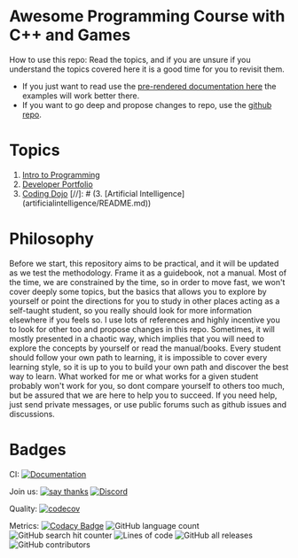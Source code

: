 # Awesome Programming Course with C++ and Games

How to use this repo: Read the topics, and if you are unsure if you understand the topics covered here it is a good 
time for you to revisit them. 
- If you just want to read use the [pre-rendered documentation here](https://courses.tolstenko.net) the examples will work better there.
- If you want to go deep and propose changes to repo, use the [github repo](https://github.com/InfiniBrains/Awesome-GameDev-Resources).

# Topics
1. [Intro to Programming](intro/README.md)
2. [Developer Portfolio](portfolio/README.md)
3. [Coding Dojo](dojo/README.md)
[//]: # (3. [Artificial Intelligence]&#40;artificialintelligence/README.md&#41;)

# Philosophy

Before we start, this repository aims to be practical, and it will be updated as we test the methodology. Frame it as a guidebook, not a manual. Most of the time, we are constrained by the time, so in order to move fast, we won't cover deeply some topics, but the basics that allows you to explore by yourself or point the directions for you to study in other places acting as a self-taught student, so you really should look for more information elsewhere if you feels so. I use lots of references and highly incentive you to look for other too and propose changes in this repo. Sometimes, it will mostly presented in a chaotic way, which implies that you will need to explore the concepts by yourself or read the manual/books. Every student should follow your own path to learning, it is impossible to cover every learning style, so it is up to you to build your own path and discover the best way to learn. What worked for me or what works for a given student probably won't work for you, so dont compare yourself to others too much, but be assured that we are here to help you to succeed. If you need help, just send private messages, or use public forums such as github issues and discussions.

# Badges

CI: [![Documentation](https://github.com/InfiniBrains/Awesome-GameDev-Resources/actions/workflows/documentation.yaml/badge.svg)](https://github.com/InfiniBrains/Awesome-GameDev-Resources/actions/workflows/documentation.yaml) 

Join us: [![say thanks](https://img.shields.io/badge/Say%20Thanks-👍-1EAEDB.svg)](https://github.com/InfiniBrains/Awesome-GameDev-Resources/stargazers) [![Discord](https://img.shields.io/discord/956922983727915078)](https://discord.gg/9CdJeQ2XKB)

Quality: [![codecov](https://codecov.io/gh/InfiniBrains/Awesome-GameDev-Resources/branch/master/graph/badge.svg?token=dafs9Weols)](https://codecov.io/gh/InfiniBrains/Awesome-GameDev-Resources)

Metrics: [![Codacy Badge](https://app.codacy.com/project/badge/Grade/bd231b45a10a41c98f2bbe5bf0e3c808)](https://www.codacy.com/gh/InfiniBrains/Awesome-GameDev-Resources/dashboard?utm_source=github.com&amp;utm_medium=referral&amp;utm_content=InfiniBrains/Awesome-GameDev-Resources&amp;utm_campaign=Badge_Grade) ![GitHub language count](https://img.shields.io/github/languages/count/InfiniBrains/Awesome-GameDev-Resources) ![GitHub search hit counter](https://img.shields.io/github/search/InfiniBrains/Awesome-GameDev-Resources/todo) ![Lines of code](https://img.shields.io/tokei/lines/github.com/InfiniBrains/Awesome-GameDev-Resources) ![GitHub all releases](https://img.shields.io/github/downloads/InfiniBrains/Awesome-GameDev-Resources/total) ![GitHub contributors](https://img.shields.io/github/contributors/InfiniBrains/Awesome-GameDev-Resources)

